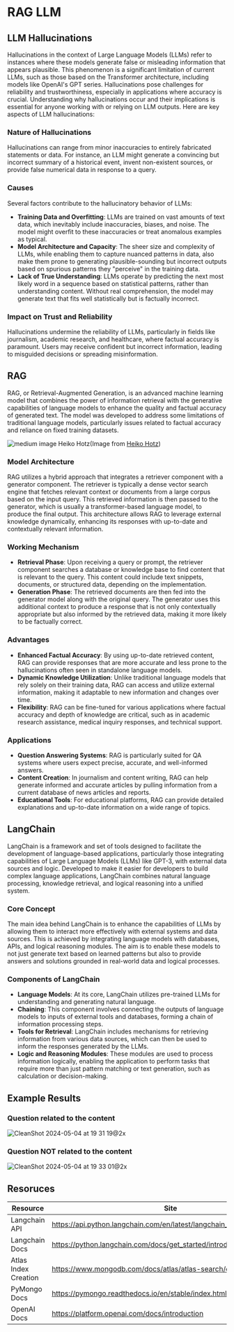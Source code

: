 # RAG LLM

## LLM Hallucinations
Hallucinations in the context of Large Language Models (LLMs) refer to instances where these models generate false or misleading information that appears plausible. This phenomenon is a significant limitation of current LLMs, such as those based on the Transformer architecture, including models like OpenAI's GPT series. Hallucinations pose challenges for reliability and trustworthiness, especially in applications where accuracy is crucial. Understanding why hallucinations occur and their implications is essential for anyone working with or relying on LLM outputs. Here are key aspects of LLM hallucinations:

### Nature of Hallucinations
Hallucinations can range from minor inaccuracies to entirely fabricated statements or data. For instance, an LLM might generate a convincing but incorrect summary of a historical event, invent non-existent sources, or provide false numerical data in response to a query.

### Causes
Several factors contribute to the hallucinatory behavior of LLMs:
- **Training Data and Overfitting**: LLMs are trained on vast amounts of text data, which inevitably include inaccuracies, biases, and noise. The model might overfit to these inaccuracies or treat anomalous examples as typical.
- **Model Architecture and Capacity**: The sheer size and complexity of LLMs, while enabling them to capture nuanced patterns in data, also make them prone to generating plausible-sounding but incorrect outputs based on spurious patterns they "perceive" in the training data.
- **Lack of True Understanding**: LLMs operate by predicting the next most likely word in a sequence based on statistical patterns, rather than understanding content. Without real comprehension, the model may generate text that fits well statistically but is factually incorrect.

### Impact on Trust and Reliability
Hallucinations undermine the reliability of LLMs, particularly in fields like journalism, academic research, and healthcare, where factual accuracy is paramount. Users may receive confident but incorrect information, leading to misguided decisions or spreading misinformation.

## RAG
RAG, or Retrieval-Augmented Generation, is an advanced machine learning model that combines the power of information retrieval with the generative capabilities of language models to enhance the quality and factual accuracy of generated text. The model was developed to address some limitations of traditional language models, particularly issues related to factual accuracy and reliance on fixed training datasets.

![medium image Heiko Hotz](https://github.com/LeonSilva15/atlas-vector-search/assets/36859776/5e9fd89a-9f9d-4801-86b9-fb772cf7f20d)(Image from [Heiko Hotz](https://towardsdatascience.com/rag-vs-finetuning-which-is-the-best-tool-to-boost-your-llm-application-94654b1eaba7))

### Model Architecture
RAG utilizes a hybrid approach that integrates a retriever component with a generator component. The retriever is typically a dense vector search engine that fetches relevant context or documents from a large corpus based on the input query. This retrieved information is then passed to the generator, which is usually a transformer-based language model, to produce the final output. This architecture allows RAG to leverage external knowledge dynamically, enhancing its responses with up-to-date and contextually relevant information.

### Working Mechanism
- **Retrieval Phase**: Upon receiving a query or prompt, the retriever component searches a database or knowledge base to find content that is relevant to the query. This content could include text snippets, documents, or structured data, depending on the implementation.
- **Generation Phase**: The retrieved documents are then fed into the generator model along with the original query. The generator uses this additional context to produce a response that is not only contextually appropriate but also informed by the retrieved data, making it more likely to be factually correct.

### Advantages
- **Enhanced Factual Accuracy**: By using up-to-date retrieved content, RAG can provide responses that are more accurate and less prone to the hallucinations often seen in standalone language models.
- **Dynamic Knowledge Utilization**: Unlike traditional language models that rely solely on their training data, RAG can access and utilize external information, making it adaptable to new information and changes over time.
- **Flexibility**: RAG can be fine-tuned for various applications where factual accuracy and depth of knowledge are critical, such as in academic research assistance, medical inquiry responses, and technical support.

### Applications
- **Question Answering Systems**: RAG is particularly suited for QA systems where users expect precise, accurate, and well-informed answers.
- **Content Creation**: In journalism and content writing, RAG can help generate informed and accurate articles by pulling information from a current database of news articles and reports.
- **Educational Tools**: For educational platforms, RAG can provide detailed explanations and up-to-date information on a wide range of topics.

## LangChain
LangChain is a framework and set of tools designed to facilitate the development of language-based applications, particularly those integrating capabilities of Large Language Models (LLMs) like GPT-3, with external data sources and logic. Developed to make it easier for developers to build complex language applications, LangChain combines natural language processing, knowledge retrieval, and logical reasoning into a unified system.

### Core Concept
The main idea behind LangChain is to enhance the capabilities of LLMs by allowing them to interact more effectively with external systems and data sources. This is achieved by integrating language models with databases, APIs, and logical reasoning modules. The aim is to enable these models to not just generate text based on learned patterns but also to provide answers and solutions grounded in real-world data and logical processes.

### Components of LangChain
- **Language Models**: At its core, LangChain utilizes pre-trained LLMs for understanding and generating natural language.
- **Chaining**: This component involves connecting the outputs of language models to inputs of external tools and databases, forming a chain of information processing steps.
- **Tools for Retrieval**: LangChain includes mechanisms for retrieving information from various data sources, which can then be used to inform the responses generated by the LLMs.
- **Logic and Reasoning Modules**: These modules are used to process information logically, enabling the application to perform tasks that require more than just pattern matching or text generation, such as calculation or decision-making.

## Example Results
### Question related to the content
![CleanShot 2024-05-04 at 19 31 19@2x](https://github.com/LeonSilva15/atlas-vector-search/assets/36859776/86fa7b7b-8d75-4c23-8e4f-b24cedc3ebd7)

### Question NOT related to the content
![CleanShot 2024-05-04 at 19 33 01@2x](https://github.com/LeonSilva15/atlas-vector-search/assets/36859776/ccb27564-f91c-46ba-9659-16a1b27727a7)

## Resoruces
| Resource | Site |
|-|-|
| Langchain API | https://api.python.langchain.com/en/latest/langchain_api_reference.html |
| Langchain Docs | https://python.langchain.com/docs/get_started/introduction |
| Atlas Index Creation | https://www.mongodb.com/docs/atlas/atlas-search/create-index/ |
| PyMongo Docs | https://pymongo.readthedocs.io/en/stable/index.html |
| OpenAI Docs | https://platform.openai.com/docs/introduction |
